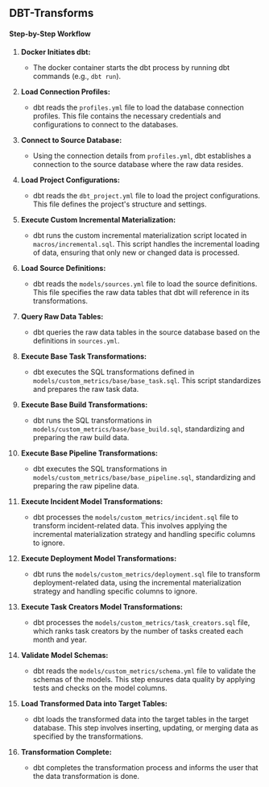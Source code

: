 ## DBT-Transforms

#### Step-by-Step Workflow

1. **Docker Initiates dbt:**

   - The docker container starts the dbt process by running dbt commands (e.g., `dbt run`).

2. **Load Connection Profiles:**

   - dbt reads the `profiles.yml` file to load the database connection profiles. This file contains the necessary credentials and configurations to connect to the databases.

3. **Connect to Source Database:**

   - Using the connection details from `profiles.yml`, dbt establishes a connection to the source database where the raw data resides.

4. **Load Project Configurations:**

   - dbt reads the `dbt_project.yml` file to load the project configurations. This file defines the project's structure and settings.

5. **Execute Custom Incremental Materialization:**

   - dbt runs the custom incremental materialization script located in `macros/incremental.sql`. This script handles the incremental loading of data, ensuring that only new or changed data is processed.

6. **Load Source Definitions:**

   - dbt reads the `models/sources.yml` file to load the source definitions. This file specifies the raw data tables that dbt will reference in its transformations.

7. **Query Raw Data Tables:**

   - dbt queries the raw data tables in the source database based on the definitions in `sources.yml`.

8. **Execute Base Task Transformations:**

   - dbt executes the SQL transformations defined in `models/custom_metrics/base/base_task.sql`. This script standardizes and prepares the raw task data.

9. **Execute Base Build Transformations:**

   - dbt runs the SQL transformations in `models/custom_metrics/base/base_build.sql`, standardizing and preparing the raw build data.

10. **Execute Base Pipeline Transformations:**

    - dbt executes the SQL transformations in `models/custom_metrics/base/base_pipeline.sql`, standardizing and preparing the raw pipeline data.

11. **Execute Incident Model Transformations:**

    - dbt processes the `models/custom_metrics/incident.sql` file to transform incident-related data. This involves applying the incremental materialization strategy and handling specific columns to ignore.

12. **Execute Deployment Model Transformations:**

    - dbt runs the `models/custom_metrics/deployment.sql` file to transform deployment-related data, using the incremental materialization strategy and handling specific columns to ignore.

13. **Execute Task Creators Model Transformations:**

    - dbt processes the `models/custom_metrics/task_creators.sql` file, which ranks task creators by the number of tasks created each month and year.

14. **Validate Model Schemas:**

    - dbt reads the `models/custom_metrics/schema.yml` file to validate the schemas of the models. This step ensures data quality by applying tests and checks on the model columns.

15. **Load Transformed Data into Target Tables:**

    - dbt loads the transformed data into the target tables in the target database. This step involves inserting, updating, or merging data as specified by the transformations.

16. **Transformation Complete:**
    - dbt completes the transformation process and informs the user that the data transformation is done.
